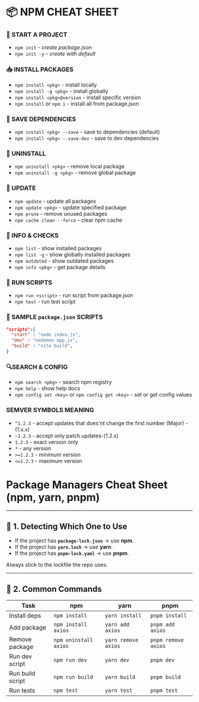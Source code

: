 # 📦 NPM CHEAT SHEET

### 🚀 START A PROJECT

- `npm init` - _create package.json_
- `npm init -y` - _create with default_

### 📥 INSTALL PACKAGES

- `npm install <pkg>` - install locally
- `npm install -g <pkg>` - install globally
- `npm install <pkg>@version` - install specific version
- `npm install` or `npm i` - install all from package.json

### 🔧 SAVE DEPENDENCIES

- `npm install <pkg> --save` - save to dependencies (default)
- `npm install <pkg> --save-dev` - save to dev dependencies

### 🧹 UNINSTALL

- `npm uninstall <pkg>` - remove local package
- `npm uninstall -g <pkg>` - remove global package

### 🔁 UPDATE

- `npm update` - update all packages
- `npm update <pkg>` - update specified package
- `npm prune` - remove unused packages
- `npm cache clean --force` - clear npm cache

### 📂 INFO & CHECKS

- `npm list` - show installed packages
- `npm list -g` - show globally installed packages
- `npm outdated` - show outdated packages
- `npm info <pkg>` - get package details

### 🧪 RUN SCRIPTS

- `npm run <script>` - run script from package.json
- `npm test` - run test script

### 🔨 SAMPLE `package.json` SCRIPTS

```json
"scripts":{
  "start" : "node index.js",
  "dev" : "nodemon app.js",
  "build" : "vite build",
}
```

### 🔍SEARCH & CONFIG

- `npm search <pkg>` - search npm registry
- `npm help` - show help docs
- `npm config set <key>` or `npm config get <key>` - set or get config values

### SEMVER SYMBOLS MEANING

- `^1.2.3` - accept updates that does'nt change the first number (Major) -(1.x.x)
- `~1.2.3` - accept only patch updates-(1.2.x)
- `1.2.3` - exact version only
- `*` - any version
- `>=1.2.3` - minimum version
- `<=1.2.3` - maximum version

# Package Managers Cheat Sheet (npm, yarn, pnpm)

---

## 🔹 1. Detecting Which One to Use

- If the project has **`package-lock.json`** → use **npm**.
- If the project has **`yarn.lock`** → use **yarn**.
- If the project has **`pnpm-lock.yaml`** → use **pnpm**.

Always stick to the lockfile the repo uses.

---

## 🔹 2. Common Commands

| Task             | npm                   | yarn                | pnpm                |
| ---------------- | --------------------- | ------------------- | ------------------- |
| Install deps     | `npm install`         | `yarn install`      | `pnpm install`      |
| Add package      | `npm install axios`   | `yarn add axios`    | `pnpm add axios`    |
| Remove package   | `npm uninstall axios` | `yarn remove axios` | `pnpm remove axios` |
| Run dev script   | `npm run dev`         | `yarn dev`          | `pnpm dev`          |
| Run build script | `npm run build`       | `yarn build`        | `pnpm build`        |
| Run tests        | `npm test`            | `yarn test`         | `pnpm test`         |
